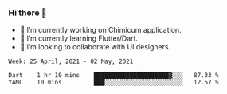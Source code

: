 ### Hi there 👋

<!--
**devcat37/devcat37** is a ✨ _special_ ✨ repository because its `README.md` (this file) appears on your GitHub profile.-->


- 🔭 I’m currently working on Chimicum application.
- 🌱 I’m currently learning Flutter/Dart.
- 👯 I’m looking to collaborate with UI designers.
<!-- - 🤔 I’m looking for help with ... -->

<!--START_SECTION:waka-->
```text
Week: 25 April, 2021 - 02 May, 2021

Dart    1 hr 10 mins    █████████████████████▓░░░   87.33 % 
YAML    10 mins         ███░░░░░░░░░░░░░░░░░░░░░░   12.57 % 
```
<!--END_SECTION:waka-->

